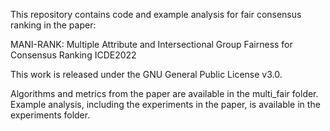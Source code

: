 This repository contains code and example analysis for fair consensus ranking in the paper:

MANI-RANK: Multiple Attribute and Intersectional Group Fairness for Consensus Ranking  ICDE2022

This work is released under the GNU General Public License v3.0.

Algorithms and metrics from the paper are available in the multi_fair folder. Example analysis, including the experiments in the paper, is available in the experiments folder.  
